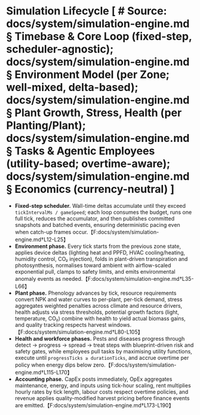 # Simulation Lifecycle [ # Source: docs/system/simulation-engine.md § Timebase & Core Loop (fixed-step, scheduler-agnostic); docs/system/simulation-engine.md § Environment Model (per Zone; well-mixed, delta-based); docs/system/simulation-engine.md § Plant Growth, Stress, Health (per Planting/Plant); docs/system/simulation-engine.md § Tasks & Agentic Employees (utility-based; overtime-aware); docs/system/simulation-engine.md § Economics (currency-neutral) ]

- **Fixed-step scheduler.** Wall-time deltas accumulate until they exceed `tickIntervalMs / gameSpeed`; each loop consumes the budget, runs one full tick, reduces the accumulator, and then publishes committed snapshots and batched events, ensuring deterministic pacing even when catch-up frames occur.【F:docs/system/simulation-engine.md†L12-L25】
- **Environment phase.** Every tick starts from the previous zone state, applies device deltas (lighting heat and PPFD, HVAC cooling/heating, humidity control, CO₂ injection), folds in plant-driven transpiration and photosynthesis, normalises toward ambient with airflow-scaled exponential pull, clamps to safety limits, and emits environmental anomaly events as needed.【F:docs/system/simulation-engine.md†L35-L66】
- **Plant phase.** Phenology advances by tick, resource requirements convert NPK and water curves to per-plant, per-tick demand, stress aggregates weighted penalties across climate and resource drivers, health adjusts via stress thresholds, potential growth factors (light, temperature, CO₂) combine with health to yield actual biomass gains, and quality tracking respects harvest windows.【F:docs/system/simulation-engine.md†L80-L105】
- **Health and workforce phases.** Pests and diseases progress through detect → progress → spread → treat steps with blueprint-driven risk and safety gates, while employees pull tasks by maximising utility functions, execute until `progressTicks ≥ durationTicks`, and accrue overtime per policy when energy dips below zero.【F:docs/system/simulation-engine.md†L115-L170】
- **Accounting phase.** CapEx posts immediately, OpEx aggregates maintenance, energy, and inputs using tick-hour scaling, rent multiplies hourly rates by tick length, labour costs respect overtime policies, and revenue applies quality-modified harvest pricing before finance events are emitted.【F:docs/system/simulation-engine.md†L173-L190】

